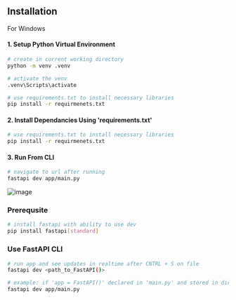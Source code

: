 ## Installation  

For Windows

#### 1. Setup Python Virtual Environment 
```bash
# create in current working directory
python -m venv .venv

# activate the venv
.venv\Scripts\activate

# use requirements.txt to install necessary libraries
pip install -r requirmenets.txt
```

#### 2. Install Dependancies Using 'requirements.txt'
```bash
# use requirements.txt to install necessary libraries
pip install -r requirmenets.txt
```


#### 3. Run From CLI
```bash
# navigate to url after running 
fastapi dev app/main.py
```
![image](https://github.com/user-attachments/assets/efd05761-bc77-405e-a697-57170453018e)

### Prerequsite 
```bash
# install fastapi with ability to use dev
pip install fastapi[standard]
```

### Use FastAPI CLI
```bash
# run app and see updates in realtime after CNTRL + S on file
fastapi dev <path_to_FastAPI()>

# example: if 'app = FastAPI()' declared in 'main.py' and stored in directory 'app'
fastapi dev app/main.py
```
